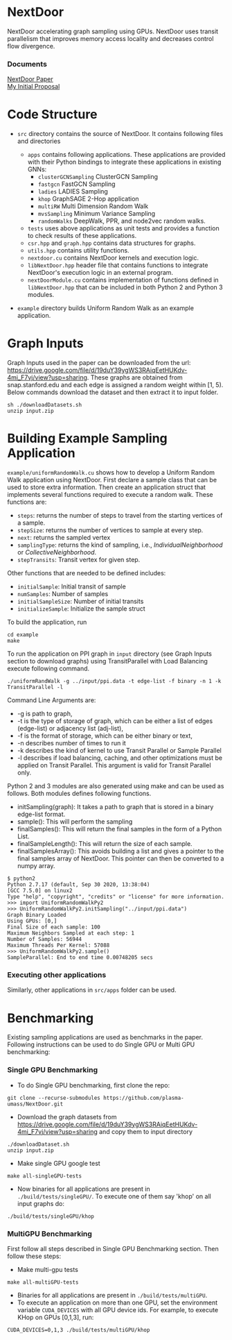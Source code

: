 # NextDoor
NextDoor accelerating graph sampling using GPUs.
NextDoor uses <it>transit</it> parallelism that improves memory access locality and decreases control flow divergence.

### Documents
[NextDoor Paper](https://marcoserafini.github.io/projects/nextdoor/nextdoor.pdf) \
[My Initial Proposal](https://docs.google.com/document/d/14s6AZ9Ud-EPXw2mxDeszbHkCEUtRARCX5rldFIiSv7A/edit?usp=sharing) 


# Code Structure
* `src` directory contains the source of NextDoor. It contains following files and directories
  * `apps` contains following applications. These applications are provided with their Python bindings to integrate these applications in existing GNNs:
    * `clusterGCNSampling`  ClusterGCN Sampling 
    * `fastgcn` FastGCN Sampling
    * `ladies` LADIES Sampling 
    * `khop` GraphSAGE 2-Hop application
    * `multiRW` Multi Dimension Random Walk  
    * `mvsSampling` Minimum Variance Sampling
    * `randomWalks` DeepWalk, PPR, and node2vec random walks.
  * `tests` uses above applications as unit tests and provides a function to check results of these applications. 
  * `csr.hpp` and `graph.hpp` contains data structures for graphs.
  * `utils.hpp` contains utility functions.
  * `nextdoor.cu` contains NextDoor kernels and execution logic.
  * `libNextDoor.hpp` header file that contains functions to integrate NextDoor's execution logic in an external program.
  * `nextDoorModule.cu` contains implementation of functions defined in `libNextDoor.hpp` that can be included in both Python 2 and Python 3 modules.

* `example` directory builds Uniform Random Walk as an example application.

# Graph Inputs

Graph Inputs used in the paper can be downloaded from the url: https://drive.google.com/file/d/19duY39ygWS3RAiqEetHUKdv-4mi_F7vj/view?usp=sharing. These graphs are obtained from snap.stanford.edu and each edge is assigned a random weight within [1, 5).
Below commands download the dataset and then extract it to input folder.

```
sh ./downloadDatasets.sh
unzip input.zip
```

# Building Example Sampling Application
`example/uniformRandomWalk.cu` shows how to develop a Uniform Random Walk application using NextDoor.
First declare a sample class that can be used to store extra information.
Then create an application struct that implements several functions required to execute a random walk. These functions are:
* `steps`: returns the number of steps to travel from the starting vertices of a sample.
* `stepSize`: returns the number of vertices to sample at every step.
* `next`: returns the sampled vertex
* `samplingType`: returns the kind of sampling, i.e., <i>IndividualNeighborhood</i> or <i>CollectiveNeighborhood</i>.
* `stepTransits`: Transit vertex for given step.

Other functions that are needed to be defined includes:
* `initialSample`: Initial transit of sample
* `numSamples`: Number of samples
* `initialSampleSize`: Number of initial transits
* `initializeSample`: Initialize the sample struct

To build the application, run 
```
cd example
make
```

To run the application on PPI graph in `input` directory (see Graph Inputs section to download graphs) using 
TransitParallel with Load Balancing execute following command.
```
./uniformRandWalk -g ../input/ppi.data -t edge-list -f binary -n 1 -k TransitParallel -l
```

Command Line Arguments are:
* -g is path to graph, 
* -t is the type of storage of graph, which can be either a list of edges (edge-list) or adjacency list (adj-list), 
* -f is the format of storage, which can be either binary or text, 
* -n describes number of times to run it
* -k describes the kind of kernel to use Transit Parallel or Sample Parallel 
* -l describes if load balancing, caching, and other optimizations must be applied on Transit Parallel. This argument is valid for Transit Parallel only.


Python 2 and 3 modules are also generated using make and can be used as follows. Both modules defines following functions.
* initSampling(graph): It takes a path to graph that is stored in a binary edge-list format.
* sample(): This will perform the sampling
* finalSamples(): This will return the final samples in the form of a Python List.
* finalSampleLength(): This will return the size of each sample.
* finalSamplesArray(): This avoids building a list and gives a pointer to the final samples array of NextDoor. This pointer can then be converted to a numpy array.

```
$ python2
Python 2.7.17 (default, Sep 30 2020, 13:38:04)
[GCC 7.5.0] on linux2
Type "help", "copyright", "credits" or "license" for more information.
>>> import UniformRandomWalkPy2
>>> UniformRandomWalkPy2.initSampling("../input/ppi.data")
Graph Binary Loaded
Using GPUs: [0,]
Final Size of each sample: 100
Maximum Neighbors Sampled at each step: 1
Number of Samples: 56944
Maximum Threads Per Kernel: 57088
>>> UniformRandomWalkPy2.sample()
SampleParallel: End to end time 0.00748205 secs
```

### Executing other applications
Similarly, other applications in `src/apps` folder can be used.

# Benchmarking

Existing sampling applications are used as benchmarks in the paper. Following instructions can be used to do Single GPU or Multi GPU benchmarking:
### Single GPU Benchmarking
* To do Single GPU benchmarking, first clone the repo:
```
git clone --recurse-submodules https://github.com/plasma-umass/NextDoor.git
```
* Download the graph datasets from https://drive.google.com/file/d/19duY39ygWS3RAiqEetHUKdv-4mi_F7vj/view?usp=sharing and copy them to input directory

```
./downloadDataset.sh
unzip input.zip
```

* Make single GPU google test

```
make all-singleGPU-tests
```

* Now binaries for all applications are present in `./build/tests/singleGPU/`. To execute one of them say 'khop' on all input graphs do:
```
./build/tests/singleGPU/khop
```

### MultiGPU Benchmarking

First follow all steps described in Single GPU Benchmarking section. Then follow these steps:
* Make multi-gpu tests
```
make all-multiGPU-tests
``` 
* Binaries for all applications are present in `./build/tests/multiGPU`.
* To execute an application on more than one GPU, set the environment variable `CUDA_DEVICES` with all GPU device ids. For example, to execute KHop on GPUs [0,1,3], run:
```
CUDA_DEVICES=0,1,3 ./build/tests/multiGPU/khop
```
